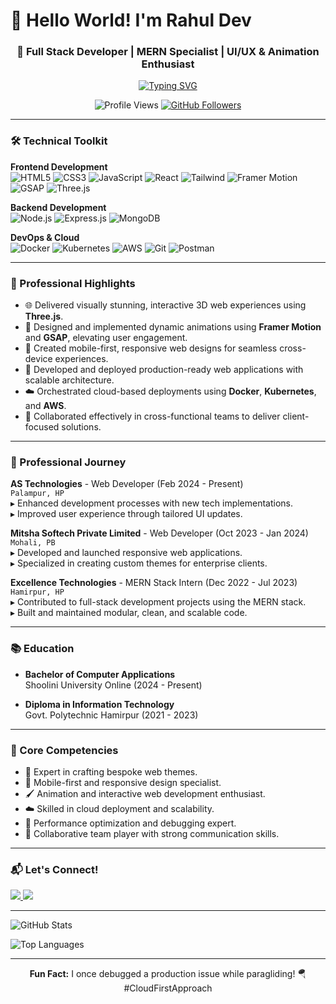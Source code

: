 # 👋 Hello World! I'm Rahul Dev
<h3 align="center">🚀 Full Stack Developer | MERN Specialist | UI/UX & Animation Enthusiast</h3>

<p align="center">
  <a href="https://github.com/rdev014">
    <img src="https://readme-typing-svg.herokuapp.com?font=Fira+Code&pause=1000&color=22D3EE&center=true&vCenter=true&width=435&lines=Turning+ideas+into+digital+reality;Clean+code+advocate;Animation+and+3D+enthusiast" alt="Typing SVG" />
  </a>
</p>

<div align="center">
  <img src="https://komarev.com/ghpvc/?username=rdev014&label=Profile%20Views&color=0e75b6&style=flat" alt="Profile Views" />
  <a href="https://github.com/rdev014?tab=followers">
    <img src="https://img.shields.io/github/followers/rdev014?label=Followers&style=social" alt="GitHub Followers">
  </a>
</div>

---

### 🛠️ Technical Toolkit

**Frontend Development**  
![HTML5](https://img.shields.io/badge/-HTML5-E34F26?style=flat&logo=html5&logoColor=white) ![CSS3](https://img.shields.io/badge/-CSS3-1572B6?style=flat&logo=css3) ![JavaScript](https://img.shields.io/badge/-JavaScript-F7DF1E?style=flat&logo=javascript&logoColor=black) ![React](https://img.shields.io/badge/-React-61DAFB?style=flat&logo=react&logoColor=black) ![Tailwind](https://img.shields.io/badge/-Tailwind-06B6D4?style=flat&logo=tailwindcss) ![Framer Motion](https://img.shields.io/badge/-Framer%20Motion-0055FF?style=flat&logo=framer&logoColor=white) ![GSAP](https://img.shields.io/badge/-GSAP-88CE02?style=flat&logo=greensock&logoColor=white) ![Three.js](https://img.shields.io/badge/-Three.js-000000?style=flat&logo=threedotjs&logoColor=white)

**Backend Development**  
![Node.js](https://img.shields.io/badge/-Node.js-339933?style=flat&logo=nodedotjs) ![Express.js](https://img.shields.io/badge/-Express-000000?style=flat&logo=express) ![MongoDB](https://img.shields.io/badge/-MongoDB-47A248?style=flat&logo=mongodb)

**DevOps & Cloud**  
![Docker](https://img.shields.io/badge/-Docker-2496ED?style=flat&logo=docker) ![Kubernetes](https://img.shields.io/badge/-Kubernetes-326CE5?style=flat&logo=kubernetes&logoColor=white) ![AWS](https://img.shields.io/badge/-AWS-232F3E?style=flat&logo=amazonaws) ![Git](https://img.shields.io/badge/-Git-F05032?style=flat&logo=git) ![Postman](https://img.shields.io/badge/-Postman-FF6C37?style=flat&logo=postman)

---

### 🌟 Professional Highlights

- 🌐 Delivered visually stunning, interactive 3D web experiences using **Three.js**.
- 🎨 Designed and implemented dynamic animations using **Framer Motion** and **GSAP**, elevating user engagement.
- 📱 Created mobile-first, responsive web designs for seamless cross-device experiences.
- 🔧 Developed and deployed production-ready web applications with scalable architecture.
- ☁️ Orchestrated cloud-based deployments using **Docker**, **Kubernetes**, and **AWS**.
- 🤝 Collaborated effectively in cross-functional teams to deliver client-focused solutions.

---

### 💼 Professional Journey

**AS Technologies** - Web Developer (Feb 2024 - Present)  
`Palampur, HP`  
▸ Enhanced development processes with new tech implementations.  
▸ Improved user experience through tailored UI updates.

**Mitsha Softech Private Limited** - Web Developer (Oct 2023 - Jan 2024)  
`Mohali, PB`  
▸ Developed and launched responsive web applications.  
▸ Specialized in creating custom themes for enterprise clients.

**Excellence Technologies** - MERN Stack Intern (Dec 2022 - Jul 2023)  
`Hamirpur, HP`  
▸ Contributed to full-stack development projects using the MERN stack.  
▸ Built and maintained modular, clean, and scalable code.

---

### 📚 Education

- **Bachelor of Computer Applications**  
  Shoolini University Online (2024 - Present)

- **Diploma in Information Technology**  
  Govt. Polytechnic Hamirpur (2021 - 2023)

---

### 🚀 Core Competencies

- 🎨 Expert in crafting bespoke web themes.
- 📱 Mobile-first and responsive design specialist.
- 🖌️ Animation and interactive web development enthusiast.
- ☁️ Skilled in cloud deployment and scalability.
- 🔧 Performance optimization and debugging expert.
- 🤝 Collaborative team player with strong communication skills.

---

### 📬 Let's Connect!

<p align="left">
  <a href="mailto:rahdev2021@gmail.com">
    <img src="https://img.shields.io/badge/Gmail-D14836?style=for-the-badge&logo=gmail&logoColor=white" />
  </a>
  <a href="https://github.com/rdev014">
    <img src="https://img.shields.io/badge/GitHub-100000?style=for-the-badge&logo=github&logoColor=white" />
  </a>
</p>

---

![GitHub Stats](https://github-readme-stats.vercel.app/api?username=rdev014&show_icons=true&theme=radical)

![Top Languages](https://github-readme-stats.vercel.app/api/top-langs/?username=rdev014&layout=compact&theme=nightowl)

---

<p align="center"> 
  <b>Fun Fact:</b> I once debugged a production issue while paragliding! 🪂 #CloudFirstApproach
</p>
